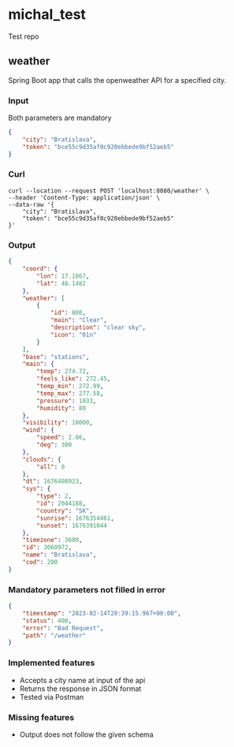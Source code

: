 # michal_test

Test repo

## weather

Spring Boot app that calls the openweather API for a specified city.

### Input
Both parameters are mandatory
```json
{
    "city": "Bratislava",
    "token": "bce55c9d35af0c920ebbede9bf52aeb5"
}
```

### Curl
```
curl --location --request POST 'localhost:8080/weather' \
--header 'Content-Type: application/json' \
--data-raw '{
    "city": "Bratislava",
    "token": "bce55c9d35af0c920ebbede9bf52aeb5"
}'
```

### Output
```json
{
    "coord": {
        "lon": 17.1067,
        "lat": 48.1482
    },
    "weather": [
        {
            "id": 800,
            "main": "Clear",
            "description": "clear sky",
            "icon": "01n"
        }
    ],
    "base": "stations",
    "main": {
        "temp": 274.72,
        "feels_like": 272.45,
        "temp_min": 272.99,
        "temp_max": 277.58,
        "pressure": 1033,
        "humidity": 80
    },
    "visibility": 10000,
    "wind": {
        "speed": 2.06,
        "deg": 300
    },
    "clouds": {
        "all": 0
    },
    "dt": 1676408923,
    "sys": {
        "type": 2,
        "id": 2044188,
        "country": "SK",
        "sunrise": 1676354461,
        "sunset": 1676391044
    },
    "timezone": 3600,
    "id": 3060972,
    "name": "Bratislava",
    "cod": 200
}
```
### Mandatory parameters not filled in error
```json
{
    "timestamp": "2023-02-14T20:39:15.967+00:00",
    "status": 400,
    "error": "Bad Request",
    "path": "/weather"
}
```

### Implemented features
- Accepts a city name at input of the api
- Returns the response in JSON format
- Tested via Postman

### Missing features
- Output does not follow the given schema